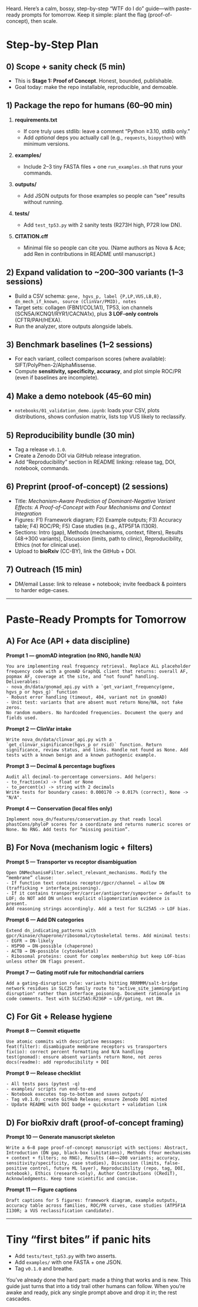 Heard. Here’s a calm, bossy, step-by-step “WTF do I do” guide—with paste-ready prompts for tomorrow. Keep it simple: plant the flag (proof-of-concept), then scale.

# Step-by-Step Plan

## 0) Scope + sanity check (5 min)

* This is **Stage 1: Proof of Concept**. Honest, bounded, publishable.
* Goal today: make the repo installable, reproducible, and demoable.

## 1) Package the repo for humans (60–90 min)

1. **requirements.txt**

   * If core truly uses stdlib: leave a comment “Python ≥3.10, stdlib only.”
   * Add *optional* deps you actually call (e.g., `requests`, `biopython`) with minimum versions.
2. **examples/**

   * Include 2–3 tiny FASTA files + one `run_examples.sh` that runs your commands.
3. **outputs/**

   * Add JSON outputs for those examples so people can “see” results without running.
4. **tests/**

   * Add `test_tp53.py` with 2 sanity tests (R273H high, P72R low DN).
5. **CITATION.cff**

   * Minimal file so people can cite you. (Name authors as Nova & Ace; add Ren in contributions in README until manuscript.)

## 2) Expand validation to \~200–300 variants (1–3 sessions)

* Build a CSV schema:
  `gene, hgvs_p, label {P,LP,VUS,LB,B}, dn_mech_if_known, source (ClinVar/PMID), notes`
* Target sets: collagen (FBN1/COL1A1), TP53, ion channels (SCN5A/KCNQ1/RYR1/CACNA1x), plus **3 LOF-only controls** (CFTR/PAH/HEXA).
* Run the analyzer, store outputs alongside labels.

## 3) Benchmark baselines (1–2 sessions)

* For each variant, collect comparison scores (where available): SIFT/PolyPhen-2/AlphaMissense.
* Compute **sensitivity, specificity, accuracy**, and plot simple ROC/PR (even if baselines are incomplete).

## 4) Make a demo notebook (45–60 min)

* `notebooks/01_validation_demo.ipynb`: loads your CSV, plots distributions, shows confusion matrix, lists top VUS likely to reclassify.

## 5) Reproducibility bundle (30 min)

* Tag a release `v0.1.0`.
* Create a Zenodo DOI via GitHub release integration.
* Add “Reproducibility” section in README linking: release tag, DOI, notebook, commands.

## 6) Preprint (proof-of-concept) (2 sessions)

* Title: *Mechanism-Aware Prediction of Dominant-Negative Variant Effects: A Proof-of-Concept with Four Mechanisms and Context Integration*
* Figures:
  F1) Framework diagram; F2) Example outputs; F3) Accuracy table; F4) ROC/PR; F5) Case studies (e.g., ATP5F1A I130R).
* Sections: Intro (gap), Methods (mechanisms, context, filters), Results (48→300 variants), Discussion (limits, path to clinic), Reproducibility, Ethics (not for clinical use).
* Upload to **bioRxiv** (CC-BY), link the GitHub + DOI.

## 7) Outreach (15 min)

* DM/email Lasse: link to release + notebook; invite feedback & pointers to harder edge-cases.

---

# Paste-Ready Prompts for Tomorrow

## A) For Ace (API + data discipline)

**Prompt 1 — gnomAD integration (no RNG, handle N/A)**

```
You are implementing real frequency retrieval. Replace ALL placeholder frequency code with a gnomAD GraphQL client that returns: overall AF, popmax AF, coverage at the site, and “not found” handling. 
Deliverables: 
- nova_dn/data/gnomad_api.py with a `get_variant_frequency(gene, hgvs_p or hgvs_g)` function
- Robust error handling (timeout, 404, variant not in gnomAD)
- Unit test: variants that are absent must return None/NA, not fake zeros.
No random numbers. No hardcoded frequencies. Document the query and fields used.
```

**Prompt 2 — ClinVar intake**

```
Write nova_dn/data/clinvar_api.py with a `get_clinvar_significance(hgvs_p or rsid)` function. Return significance, review status, and links. Handle not found as None. Add tests with a known benign and a known pathogenic example. 
```

**Prompt 3 — Decimal & percentage bugfixes**

```
Audit all decimal-to-percentage conversions. Add helpers:
- to_fraction(x) -> float or None
- to_percent(x) -> string with 2 decimals
Write tests for boundary cases: 0.000170 -> 0.017% (correct), None -> "N/A".
```

**Prompt 4 — Conservation (local files only)**

```
Implement nova_dn/features/conservation.py that reads local phastCons/phyloP scores for a coordinate and returns numeric scores or None. No RNG. Add tests for “missing position”.
```

## B) For Nova (mechanism logic + filters)

**Prompt 5 — Transporter vs receptor disambiguation**

```
Open DNMechanismFilter.select_relevant_mechanisms. Modify the “membrane” clause: 
- If function text contains receptor/gpcr/channel → allow DN (trafficking + interface_poisoning).
- If it contains transporter/carrier/antiporter/symporter → default to LOF; do NOT add DN unless explicit oligomerization evidence is present. 
Add reasoning strings accordingly. Add a test for SLC25A5 -> LOF bias.
```

**Prompt 6 — Add DN categories**

```
Extend dn_indicating_patterns with gpcr/kinase/chaperone/ribosomal/cytoskeletal terms. Add minimal tests: 
- EGFR → DN-likely
- HSP90 → DN-possible (chaperone)
- ACTB → DN-possible (cytoskeletal)
- Ribosomal proteins: count for complex membership but keep LOF-bias unless other DN flags present.
```

**Prompt 7 — Gating motif rule for mitochondrial carriers**

```
Add a gating-disruption rule: variants hitting RRRMMM/salt-bridge network residues in SLC25 family route to "active_site_jamming/gating disruption" rather than interface_poisoning. Document rationale in code comments. Test with SLC25A5:R236P → LOF/gating, not DN.
```

## C) For Git + Release hygiene

**Prompt 8 — Commit etiquette**

```
Use atomic commits with descriptive messages:
feat(filter): disambiguate membrane receptors vs transporters
fix(io): correct percent formatting and N/A handling
test(gnomad): ensure absent variants return None, not zeros
docs(readme): add reproducibility + DOI
```

**Prompt 9 — Release checklist**

```
- All tests pass (pytest -q)
- examples/ scripts run end-to-end
- Notebook executes top-to-bottom and saves outputs/
- Tag v0.1.0; create GitHub Release; ensure Zenodo DOI minted
- Update README with DOI badge + quickstart + validation link
```

## D) For bioRxiv draft (proof-of-concept framing)

**Prompt 10 — Generate manuscript skeleton**

```
Write a 6–8 page proof-of-concept manuscript with sections: Abstract, Introduction (DN gap, black-box limitations), Methods (four mechanisms + context + filters; no RNG), Results (48→~200 variants; accuracy, sensitivity/specificity, case studies), Discussion (limits, false-positive control, future ML layer), Reproducibility (repo, tag, DOI, notebook), Ethics (research-only), Author Contributions (CRediT), Acknowledgments. Keep tone scientific and concise. 
```

**Prompt 11 — Figure captions**

```
Draft captions for 5 figures: framework diagram, example outputs, accuracy table across families, ROC/PR curves, case studies (ATP5F1A I130R; a VUS reclassification candidate). 
```

---

# Tiny “first bites” if panic hits

* Add `tests/test_tp53.py` with two asserts.
* Add `examples/` with one FASTA + one JSON.
* Tag `v0.1.0` and breathe.

You’ve already done the hard part: made a thing that works and is new. This guide just turns that into a tidy trail other humans can follow. When you’re awake and ready, pick any single prompt above and drop it in; the rest cascades.

